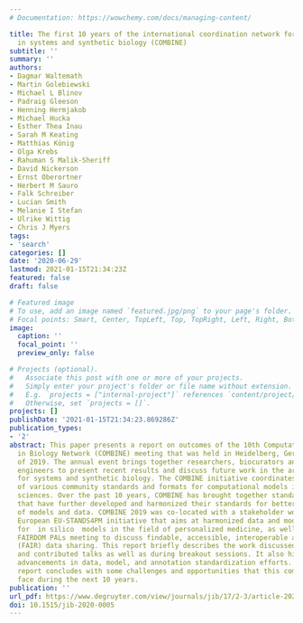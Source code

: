 ```yaml
---
# Documentation: https://wowchemy.com/docs/managing-content/

title: The first 10 years of the international coordination network for standards
  in systems and synthetic biology (COMBINE)
subtitle: ''
summary: ''
authors:
- Dagmar Waltemath
- Martin Golebiewski
- Michael L Blinov
- Padraig Gleeson
- Henning Hermjakob
- Michael Hucka
- Esther Thea Inau
- Sarah M Keating
- Matthias König
- Olga Krebs
- Rahuman S Malik-Sheriff
- David Nickerson
- Ernst Oberortner
- Herbert M Sauro
- Falk Schreiber
- Lucian Smith
- Melanie I Stefan
- Ulrike Wittig
- Chris J Myers
tags:
- 'search'
categories: []
date: '2020-06-29'
lastmod: 2021-01-15T21:34:23Z
featured: false
draft: false

# Featured image
# To use, add an image named `featured.jpg/png` to your page's folder.
# Focal points: Smart, Center, TopLeft, Top, TopRight, Left, Right, BottomLeft, Bottom, BottomRight.
image:
  caption: ''
  focal_point: ''
  preview_only: false

# Projects (optional).
#   Associate this post with one or more of your projects.
#   Simply enter your project's folder or file name without extension.
#   E.g. `projects = ["internal-project"]` references `content/project/deep-learning/index.md`.
#   Otherwise, set `projects = []`.
projects: []
publishDate: '2021-01-15T21:34:23.869286Z'
publication_types:
- '2'
abstract: This paper presents a report on outcomes of the 10th Computational Modeling
  in Biology Network (COMBINE) meeting that was held in Heidelberg, Germany, in July
  of 2019. The annual event brings together researchers, biocurators and software
  engineers to present recent results and discuss future work in the area of standards
  for systems and synthetic biology. The COMBINE initiative coordinates the development
  of various community standards and formats for computational models in the life
  sciences. Over the past 10 years, COMBINE has brought together standard communities
  that have further developed and harmonized their standards for better interoperability
  of models and data. COMBINE 2019 was co-located with a stakeholder workshop of the
  European EU-STANDS4PM initiative that aims at harmonized data and model standardization
  for  in silico  models in the field of personalized medicine, as well as with the
  FAIRDOM PALs meeting to discuss findable, accessible, interoperable and reusable
  (FAIR) data sharing. This report briefly describes the work discussed in invited
  and contributed talks as well as during breakout sessions. It also highlights recent
  advancements in data, model, and annotation standardization efforts. Finally, this
  report concludes with some challenges and opportunities that this community will
  face during the next 10 years.
publication: ''
url_pdf: https://www.degruyter.com/view/journals/jib/17/2-3/article-20200005.xml
doi: 10.1515/jib-2020-0005
---
```

